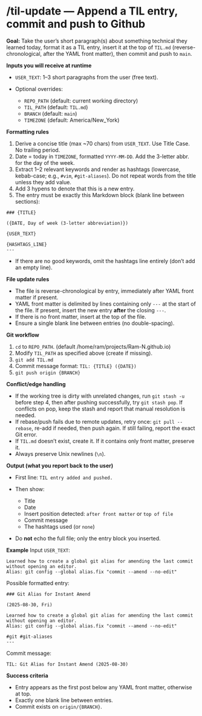 # /til-update — Append a TIL entry, commit and push to Github

**Goal:** Take the user’s short paragraph(s) about something technical they learned today, format it as a TIL entry, insert it at the top of `TIL.md` (reverse-chronological, after the YAML front matter), then commit and push to `main`.

**Inputs you will receive at runtime**

* `USER_TEXT`: 1–3 short paragraphs from the user (free text).
* Optional overrides:

  * `REPO_PATH` (default: current working directory)
  * `TIL_PATH` (default: `TIL.md`)
  * `BRANCH` (default: `main`)
  * `TIMEZONE` (default: America/New\_York)

**Formatting rules**

1. Derive a concise title (max \~70 chars) from `USER_TEXT`. Use Title Case. No trailing period.
2. Date = today in `TIMEZONE`, formatted `YYYY-MM-DD`. Add the 3-letter abbr. for the day of the week.
3. Extract 1–2 relevant keywords and render as hashtags (lowercase, kebab-case; e.g., `#vim`, `#git-aliases`). Do not repeat words from the title unless they add value.
4. Add 3 hypens to denote that this is a new entry.
5. The entry must be exactly this Markdown block (blank line between sections):

```
### {TITLE}

({DATE, Day of week (3-letter abbreviation)})

{USER_TEXT}

{HASHTAGS_LINE}
---

```

* If there are no good keywords, omit the hashtags line entirely (don’t add an empty line).

**File update rules**

* The file is reverse-chronological by entry, immediately after YAML front matter if present.
* YAML front matter is delimited by lines containing only `---` at the start of the file. If present, insert the new entry **after** the closing `---`.
* If there is no front matter, insert at the top of the file.
* Ensure a single blank line between entries (no double-spacing).

**Git workflow**

1. `cd` to `REPO_PATH`. (default /home/ram/projects/Ram-N.github.io)
2. Modify `TIL_PATH` as specified above (create if missing).
3. `git add TIL.md`
4. Commit message format:
   `TIL: {TITLE} ({DATE})`
5. `git push origin {BRANCH}`

**Conflict/edge handling**

* If the working tree is dirty with unrelated changes, run `git stash -u` before step 4, then after pushing successfully, try `git stash pop`. If conflicts on pop, keep the stash and report that manual resolution is needed.
* If rebase/push fails due to remote updates, retry once: `git pull --rebase`, re-add if needed, then push again. If still failing, report the exact Git error.
* If `TIL.md` doesn’t exist, create it. If it contains only front matter, preserve it.
* Always preserve Unix newlines (`\n`).

**Output (what you report back to the user)**

* First line: `TIL entry added and pushed.`
* Then show:

  * Title
  * Date
  * Insert position detected: `after front matter` or `top of file`
  * Commit message
  * The hashtags used (or `none`)
* Do **not** echo the full file; only the entry block you inserted.

**Example**
Input `USER_TEXT`:

```
Learned how to create a global git alias for amending the last commit without opening an editor.
Alias: git config --global alias.fix "commit --amend --no-edit"
```

Possible formatted entry:

```
### Git Alias for Instant Amend

(2025-08-30, Fri)

Learned how to create a global git alias for amending the last commit without opening an editor.
Alias: git config --global alias.fix "commit --amend --no-edit"

#git #git-aliases
---

```

Commit message:

```
TIL: Git Alias for Instant Amend (2025-08-30)
```

**Success criteria**

* Entry appears as the first post below any YAML front matter, otherwise at top.
* Exactly one blank line between entries.
* Commit exists on `origin/{BRANCH}`.
